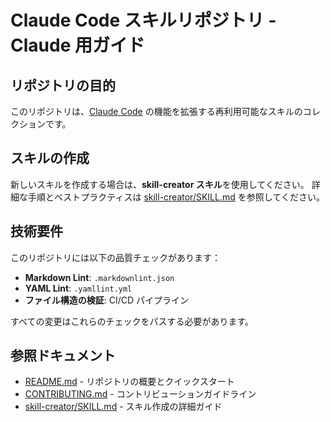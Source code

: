 # Claude Code スキルリポジトリ - Claude 用ガイド

## リポジトリの目的

このリポジトリは、[Claude Code](https://claude.com/claude-code) の機能を拡張する再利用可能なスキルのコレクションです。

## スキルの作成

新しいスキルを作成する場合は、**skill-creator スキル**を使用してください。
詳細な手順とベストプラクティスは [skill-creator/SKILL.md](skill-creator/SKILL.md) を参照してください。

## 技術要件

このリポジトリには以下の品質チェックがあります：

- **Markdown Lint**: `.markdownlint.json`
- **YAML Lint**: `.yamllint.yml`
- **ファイル構造の検証**: CI/CD パイプライン

すべての変更はこれらのチェックをパスする必要があります。

## 参照ドキュメント

- [README.md](README.md) - リポジトリの概要とクイックスタート
- [CONTRIBUTING.md](CONTRIBUTING.md) - コントリビューションガイドライン
- [skill-creator/SKILL.md](skill-creator/SKILL.md) - スキル作成の詳細ガイド
